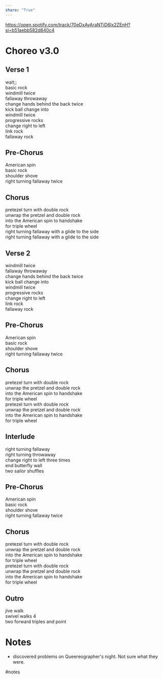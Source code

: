 ```yaml
---  
share: "True"  
---  
```

  
https://open.spotify.com/track/70eDxAyAraNTiD6lx2ZEnH?si=b51aebb582d840c4  
# Choreo v3.0  
## Verse 1  
wait;;  
basic rock  
windmill twice  
fallaway throwaway  
change hands behind the back twice  
kick ball change into  
windmill twice  
progressive rocks  
change right to left  
link rock  
fallaway rock  
## Pre-Chorus  
American spin  
basic rock  
shoulder shove  
right turning fallaway twice  
## Chorus  
pretezel turn with double rock  
unwrap the pretzel and double rock  
into the American spin to handshake   
for triple wheel  
right turning fallaway with a glide to the side  
right turning fallaway with a glide to the side  
## Verse 2  
windmill twice  
fallaway throwaway  
change hands behind the back twice  
kick ball change into  
windmill twice  
progressive rocks  
change right to left  
link rock  
fallaway rock  
## Pre-Chorus  
American spin  
basic rock  
shoulder shove  
right turning fallaway twice  
## Chorus  
pretezel turn with double rock  
unwrap the pretzel and double rock  
into the American spin to handshake   
for triple wheel  
pretezel turn with double rock  
unwrap the pretzel and double rock  
into the American spin to handshake   
for triple wheel  
## Interlude  
right turning fallaway  
right turning throwaway  
change right to left three times  
end butterfly wall  
two sailor shuffles  
## Pre-Chorus  
American spin  
basic rock  
shoulder shove  
right turning fallaway twice  
## Chorus  
pretezel turn with double rock  
unwrap the pretzel and double rock  
into the American spin to handshake   
for triple wheel  
pretezel turn with double rock  
unwrap the pretzel and double rock  
into the American spin to handshake   
for triple wheel  
## Outro  
jive walk   
swivel walks 4  
two forward triples and point  
  
# Notes  
- discovered problems on Queereographer's night. Not sure what they were.   
  
#notes 